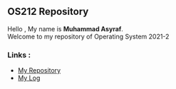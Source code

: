 ## OS212 Repository

Hello , My name is **Muhammad Asyraf**.  
Welcome to my repository of Operating System 2021-2

### Links :
- [My Repository](https://github.com/asyraf54/os212)
- [My Log](https://asyraf54.github.io/os212/TXT/mylog.txt)


